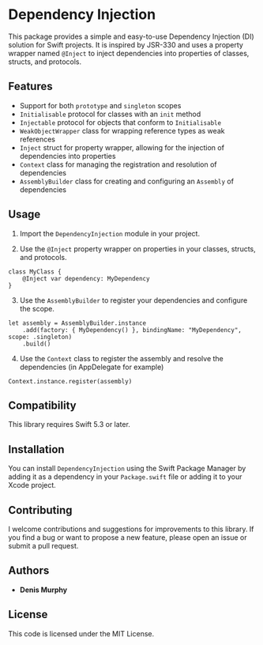 
# Dependency Injection

This package provides a simple and easy-to-use Dependency Injection (DI) solution for Swift projects. It is inspired by JSR-330 and uses a property wrapper named `@Inject` to inject dependencies into properties of classes, structs, and protocols.

## Features

-   Support for both `prototype` and `singleton` scopes
-   `Initialisable` protocol for classes with an `init` method
-   `Injectable` protocol for objects that conform to `Initialisable`
-   `WeakObjectWrapper` class for wrapping reference types as weak references
-   `Inject` struct for property wrapper, allowing for the injection of dependencies into properties
-   `Context` class for managing the registration and resolution of dependencies
-   `AssemblyBuilder` class for creating and configuring an `Assembly` of dependencies

## Usage


1.  Import the `DependencyInjection` module in your project.
    
2.  Use the `@Inject` property wrapper on properties in your classes, structs, and protocols.
    
```
class MyClass {
    @Inject var dependency: MyDependency
}
```

3.  Use the `AssemblyBuilder` to register your dependencies and configure the scope.

```
let assembly = AssemblyBuilder.instance
    .add(factory: { MyDependency() }, bindingName: "MyDependency", scope: .singleton)
    .build()
```

4.  Use the `Context` class to register the assembly and resolve the dependencies (in AppDelegate for example)

```
Context.instance.register(assembly)
```

## Compatibility

This library requires Swift 5.3 or later.

## Installation

You can install `DependencyInjection` using the Swift Package Manager by adding it as a dependency in your `Package.swift` file or adding it to your Xcode project.

## Contributing

I welcome contributions and suggestions for improvements to this library. If you find a bug or want to propose a new feature, please open an issue or submit a pull request.

## Authors

-   **Denis Murphy**

## License
This code is licensed under the MIT License.


